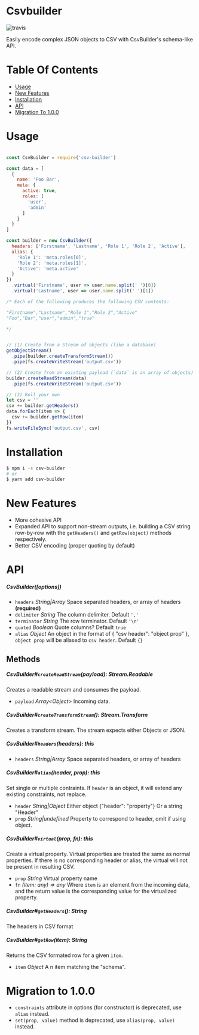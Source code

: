 # Csvbuilder
![travis](https://travis-ci.org/nickpisacane/CsvBuilder.svg?branch=master)

Easily encode complex JSON objects to CSV with CsvBuilder's schema-like API.

# Table Of Contents
* [Usage](#Usage)
* [New Features](#New-Features)
* [Installation](#Installation)
* [API](#API)
* [Migration To 1.0.0](#Migration-to-1.0.0)

# Usage
```js

const CsvBuilder = require('csv-builder')

const data = [
  {
    name: 'Foo Bar',
    meta: {
      active: true,
      roles: [
        'user',
        'admin'
      ]
    }
  }
]

const builder = new CsvBuilder({
  headers: ['Firstname', 'Lastname', 'Role 1', 'Role 2', 'Active'],
  alias: {
    'Role 1': 'meta.roles[0]',
    'Role 2': 'meta.roles[1]',
    'Active': 'meta.active'
  }
})
  .virtual('Firstname', user => user.name.split(' ')[0])
  .virtual('Lastname', user => user.name.split(' ')[1])

/* Each of the following produces the following CSV contents:

"Firstname","Lastname","Role 1","Role 2","Active"
"Foo","Bar","user","admin","true"

*/


// (1) Create from a Stream of objects (like a database)
getObjectStream()
  .pipe(builder.createTransformStream())
  .pipe(fs.createWriteStream('output.csv'))

// (2) Create from an existing payload (`data` is an array of objects)
builder.createReadStream(data)
  .pipe(fs.createWriteStream('output.csv'))

// (3) Roll your own
let csv = ''
csv += builder.getHeaders()
data.forEach(item => {
  csv += builder.getRow(item)
})
fs.writeFileSync('output.csv', csv)
```

# Installation
```bash
$ npm i -s csv-builder
# or
$ yarn add csv-builder
```

# New Features
* More cohesive API
* Expanded API to support non-stream outputs, i.e. building a CSV string row-by-row with the `getHeaders()` and `getRow(object)` methods respectively.
* Better CSV encoding (proper quoting by default)

# API
##### CsvBuilder([options])
* `headers` *String|Array<String>* Space separated headers, or array of headers **(required)**
* `delimiter` *String* The column delimiter. Default `','`
* `terminator` *String* The row terminator. Default `'\n'`
* `quoted` *Boolean* Quote columns? Default `true`
* `alias` *Object* An object in the format of { "csv header": "object prop" }, `object prop` will be aliased to `csv header`. Default `{}`

## Methods

##### CsvBuilder#`createReadStream`(payload): *Stream.Readable*
Creates a readable stream and consumes the payload.
* `payload` *Array\<Object\>* Incoming data.

##### CsvBuilder#`createTransformStream`(): *Stream.Transform*
Creates a transform stream. The stream expects either Objects or JSON.

##### CsvBuilder#`headers`(headers): *this*
* `headers` *String|Array* Space separated headers, or array of headers

##### CsvBuilder#`alias`(header, prop): *this*
Set single or multiple contraints. If `header` is an object, it will extend any existing constraints, not replace.
* `header` *String|Object* Either object {"header": "property"} Or a string "Header"
* `prop` *String|undefined* Property to correspond to header, omit if using object.

##### CsvBuilder#`virtual`(prop, fn): *this*
Create a virtual property. Virtual properties are treated the same as normal
properties. If there is no corresponding header or alias, the virtual will not be present in resulting CSV.
* `prop` *String* Virtual property name
* `fn` *(item: any) => any* Where `item` is an element from the incoming data, and the return value is the corresponding value for the virtualized property.

##### CsvBuilder#`getHeaders`(): *String*
The headers in CSV format

##### CsvBuilder#`getRow`(item): *String*
Returns the CSV formated row for a given `item`.
*  `item` *Object* A n item matching the "schema".

# Migration to 1.0.0
* `constraints` attribute in options (for constructor) is deprecated, use `alias` instead.
* `set(prop, value)` method is deprecated, use `alias(prop, value)` instead.